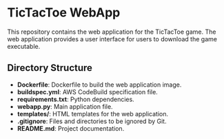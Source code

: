 # TicTacToe WebApp

This repository contains the web application for the TicTacToe game. The web application provides a user interface for users to download the game executable.

## Directory Structure

- **Dockerfile**: Dockerfile to build the web application image.
- **buildspec.yml**: AWS CodeBuild specification file.
- **requirements.txt**: Python dependencies.
- **webapp.py**: Main application file.
- **templates/**: HTML templates for the web application.
- **.gitignore**: Files and directories to be ignored by Git.
- **README.md**: Project documentation.

